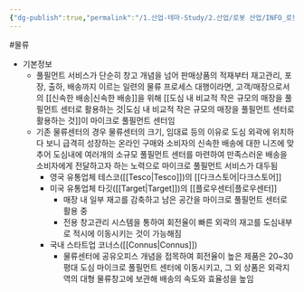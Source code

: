 ```yaml
---
{"dg-publish":true,"permalink":"/1.산업-테마-Study/2.산업/로봇 산업/INFO_로봇/마이크로 풀필먼트센터/","created":"2024-11-20T21:02:28.016+09:00","updated":"2025-06-03T20:07:20.141+09:00"}
---
```


#물류 


- 기본정보
	- 풀필먼트 서비스가 단순히 창고 개념을 넘어 판매상품의 적재부터 재고관리, 포장, 출하, 배송까지 이르는 일련의 물류 프로세스 대행이라면, 고객/매장으로서의 [[신속한 배송\|신속한 배송]]을 위해 [[도심 내 비교적 작은 규모의 매장을 풀필먼트 센터로 활용하는 것\|도심 내 비교적 작은 규모의 매장을 풀필먼트 센터로 활용하는 것]]이 마이크로 풀필먼트 센터임
	- 기존 물류센터의 경우 물류센터의 크기, 임대료 등의 이유로 도심 외곽에 위치하다 보니 급격히 성장하는 온라인 구매와 소비자의 신속한 배송에 대한 니즈에 맞추어 도심내에 여러개의 소규모 풀필먼트 센터를 마련하여 만족스러운 배송을 소비자에게 전달하고자 하는 노력으로 마이크로 풀필먼트 서비스가 대두됨
		-  영국 유통업체 테스코([[Tesco\|Tesco]])의 [[다크스토어\|다크스토어]]
		- 미국 유통업체 타깃([[Target\|Target]])의 [[플로우센터\|플로우센터]]
			- 매장 내 일부 재고를 감축하고 남은 공간을 마이크로 풀필먼트 센터로 활용 중
			- 전용 창고관리 시스템을 통하여 회전율이 빠른 외곽의 재고를 도심내부로 적시에 이동시키는 것이 가능해짐
		-  국내 스타트업 코너스([[Connus\|Connus]])
			-  물류센터에 공유오피스 개념을 접목하여 회전율이 높은 제품은 20~30평대 도심 마이크로 풀필먼트 센터에 이동시키고, 그 외 상품은 외곽지역의 대형 물류창고에 보관해 배송의 속도와 효율성을 높임